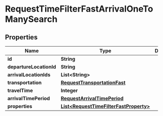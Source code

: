

# RequestTimeFilterFastArrivalOneToManySearch

## Properties

Name | Type | Description | Notes
------------ | ------------- | ------------- | -------------
**id** | **String** |  | 
**departureLocationId** | **String** |  | 
**arrivalLocationIds** | **List&lt;String&gt;** |  | 
**transportation** | [**RequestTransportationFast**](RequestTransportationFast.md) |  | 
**travelTime** | **Integer** |  | 
**arrivalTimePeriod** | [**RequestArrivalTimePeriod**](RequestArrivalTimePeriod.md) |  | 
**properties** | [**List&lt;RequestTimeFilterFastProperty&gt;**](RequestTimeFilterFastProperty.md) |  | 




